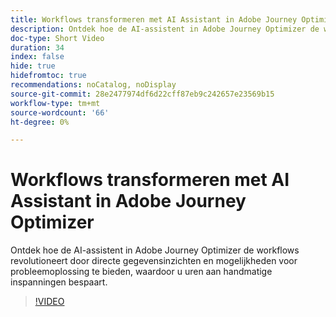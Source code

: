 ```yaml
---
title: Workflows transformeren met AI Assistant in Adobe Journey Optimizer
description: Ontdek hoe de AI-assistent in Adobe Journey Optimizer de workflows revolutioneert door directe gegevensinzichten en mogelijkheden voor probleemoplossing te bieden, waardoor u uren aan handmatige inspanningen bespaart.
doc-type: Short Video
duration: 34
index: false
hide: true
hidefromtoc: true
recommendations: noCatalog, noDisplay
source-git-commit: 28e2477974df6d22cff87eb9c242657e23569b15
workflow-type: tm+mt
source-wordcount: '66'
ht-degree: 0%

---
```



# Workflows transformeren met AI Assistant in Adobe Journey Optimizer

Ontdek hoe de AI-assistent in Adobe Journey Optimizer de workflows revolutioneert door directe gegevensinzichten en mogelijkheden voor probleemoplossing te bieden, waardoor u uren aan handmatige inspanningen bespaart.

<!-- 65_S653_3442539_33_transforming-workflows-with-ai-assistant-in-adobe-journey-optimizer -->
>[!VIDEO](https://video.tv.adobe.com/v/3458195/?learn=on&enablevpops=true)
